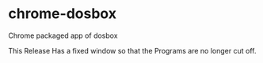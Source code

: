 # chrome-dosbox
Chrome packaged app of dosbox

This Release Has a fixed window so that the Programs are no longer cut off.
